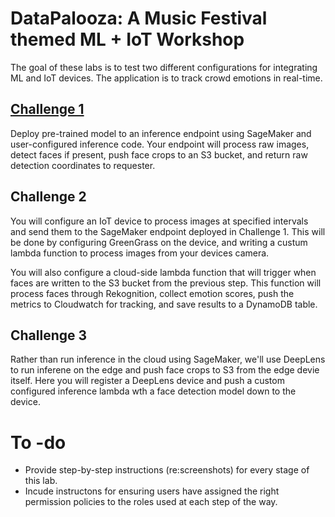 # DataPalooza: A Music Festival themed ML + IoT Workshop

The goal of these labs is to test two different configurations for integrating ML and IoT devices. The application is to track crowd emotions in real-time.

## [Challenge 1](https://github.com/kenstler/aws-ml-iot-lab/tree/master/Challenge_1)

Deploy pre-trained model to an inference endpoint using SageMaker and user-configured inference code. Your endpoint will process raw images, detect faces if present, push face crops to an S3 bucket, and return raw detection coordinates to requester.

## Challenge 2

You will configure an IoT device to process images at specified intervals and send them to the SageMaker endpoint deployed in Challenge 1. This will be done by configuring GreenGrass on the device, and writing a custum lambda function to process images from your devices camera. 

You will also configure a cloud-side lambda function that will trigger when faces are written to the S3 bucket from the previous step. This function will process faces through Rekognition, collect emotion scores, push the metrics to Cloudwatch for tracking, and save results to a DynamoDB table.

## Challenge 3

Rather than run inference in the cloud using SageMaker, we'll use DeepLens to run inferene on the edge and push face crops to S3 from the edge devie itself. Here you will register a DeepLens device and push a custom configured inference lambda wth a face detection model down to the device.

# To -do
* Provide step-by-step instructions (re:screenshots) for every stage of this lab.
* Incude instructons for ensuring users have assigned the right permission policies to the roles used at each step of the way.
